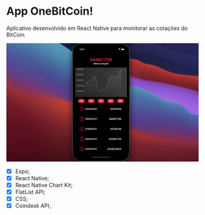 # App OneBitCoin!

Aplicativo desenvolvido em React Native para monitorar as cotações do BitCoin

![](onebitcoin.png)

-   [x] Expo;
-   [x] React Native;
-   [x] React Native Chart Kit;
-   [x] FlatList API;
-   [x] CSS;
-   [x] Coindesk API;
